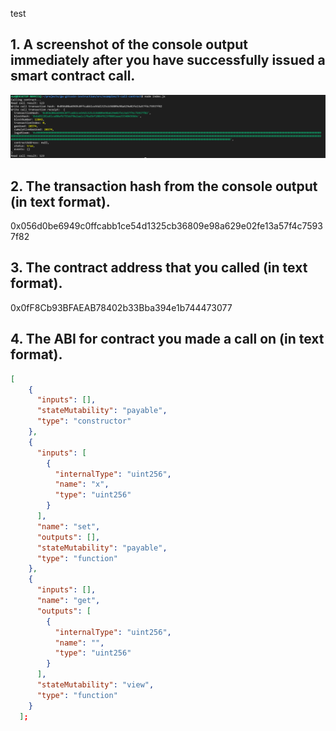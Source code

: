 test

## 1. A screenshot of the console output immediately after you have successfully issued a smart contract call.
![](SmartContractCallScreenshot.PNG)
## 2. The transaction hash from the console output (in text format).
0x056d0be6949c0ffcabb1ce54d1325cb36809e98a629e02fe13a57f4c75937f82
## 3. The contract address that you called (in text format).
0x0fF8Cb93BFAEAB78402b33Bba394e1b744473077
## 4. The ABI for contract you made a call on (in text format).
```json
[
    {
      "inputs": [],
      "stateMutability": "payable",
      "type": "constructor"
    },
    {
      "inputs": [
        {
          "internalType": "uint256",
          "name": "x",
          "type": "uint256"
        }
      ],
      "name": "set",
      "outputs": [],
      "stateMutability": "payable",
      "type": "function"
    },
    {
      "inputs": [],
      "name": "get",
      "outputs": [
        {
          "internalType": "uint256",
          "name": "",
          "type": "uint256"
        }
      ],
      "stateMutability": "view",
      "type": "function"
    }
  ];
```
